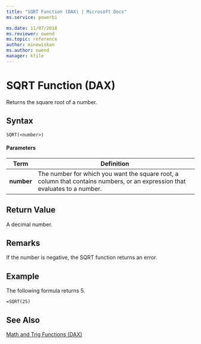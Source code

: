 ```yaml
---
title: "SQRT Function (DAX) | Microsoft Docs"
ms.service: powerbi 

ms.date: 11/07/2018
ms.reviewer: owend
ms.topic: reference
author: minewiskan
ms.author: owend
manager: kfile
---
```

# SQRT Function (DAX)
Returns the square root of a number.  
  
## Syntax  
  
```dax
SQRT(<number>)  
```
  
#### Parameters  
  
|Term|Definition|  
|--------|--------------|  
|**number**|The number for which you want the square root, a column that contains numbers, or an expression that evaluates to a number.|  
  
## Return Value  
A decimal number.  
  
## Remarks  
If the number is negative, the SQRT function returns an error.  
  
## Example  
The following formula returns 5.  
  
```dax
=SQRT(25)  
```
  
## See Also  
[Math and Trig Functions &#40;DAX&#41;](math-and-trig-functions-dax.md)  
  

